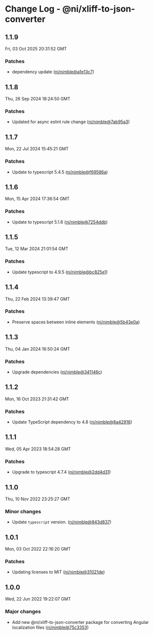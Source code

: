 # Change Log - @ni/xliff-to-json-converter

<!-- This log was last generated on Fri, 03 Oct 2025 20:31:52 GMT and should not be manually modified. -->

<!-- Start content -->

## 1.1.9

Fri, 03 Oct 2025 20:31:52 GMT

### Patches

- dependency update ([ni/nimble@a1e13c7](https://github.com/ni/nimble/commit/a1e13c73b88490ece5522a9c583bb429193217bc))

## 1.1.8

Thu, 26 Sep 2024 18:24:50 GMT

### Patches

- Updated for async eslint rule change ([ni/nimble@7ab95a3](https://github.com/ni/nimble/commit/7ab95a37c760071310a52e0ac233978470168f44))

## 1.1.7

Mon, 22 Jul 2024 15:45:21 GMT

### Patches

- Update to typescript 5.4.5 ([ni/nimble@f69586a](https://github.com/ni/nimble/commit/f69586afcbdea5f4b8834d1123ec2b06d4eeecb3))

## 1.1.6

Mon, 15 Apr 2024 17:36:54 GMT

### Patches

- Update to typescript 5.1.6 ([ni/nimble@7254ddb](https://github.com/ni/nimble/commit/7254ddb339236dc1519033f88290491436a01aef))

## 1.1.5

Tue, 12 Mar 2024 21:01:54 GMT

### Patches

- Update typescript to 4.9.5 ([ni/nimble@bc825e1](https://github.com/ni/nimble/commit/bc825e1b057eafd8bc005d11e9a224aa9aee9619))

## 1.1.4

Thu, 22 Feb 2024 13:39:47 GMT

### Patches

- Preserve spaces between inline elements ([ni/nimble@5b43e0a](https://github.com/ni/nimble/commit/5b43e0a102d7a101a08d5aef8c0ffd880d132ec7))

## 1.1.3

Thu, 04 Jan 2024 16:50:24 GMT

### Patches

- Upgrade dependencies ([ni/nimble@341146c](https://github.com/ni/nimble/commit/341146ceef057386cea20419277073bd793270ef))

## 1.1.2

Mon, 16 Oct 2023 21:31:42 GMT

### Patches

- Update TypeScript dependency to 4.8 ([ni/nimble@8a42916](https://github.com/ni/nimble/commit/8a429164d4987cc1b932adb3c93727afdc8c5202))

## 1.1.1

Wed, 05 Apr 2023 18:54:28 GMT

### Patches

- Upgrade to typescript 4.7.4 ([ni/nimble@2dd4d31](https://github.com/ni/nimble/commit/2dd4d31306ba122fb8f5378cd83e8abc83bfa618))

## 1.1.0

Thu, 10 Nov 2022 23:25:27 GMT

### Minor changes

- Update `typescript` version. ([ni/nimble@843d837](https://github.com/ni/nimble/commit/843d8373064ad8389b54fe72a1cedda4091a7b7f))

## 1.0.1

Mon, 03 Oct 2022 22:16:20 GMT

### Patches

- Updating licenses to MIT ([ni/nimble@31021de](https://github.com/ni/nimble/commit/31021de203162ed44452ab54425946b220cf9f0f))

## 1.0.0

Wed, 22 Jun 2022 19:22:07 GMT

### Major changes

- Add new @ni/xliff-to-json-converter package for converting Angular localization files ([ni/nimble@75c3353](https://github.com/ni/nimble/commit/75c3353599ee91a7aff1b7c7c959c567ab19041b))
